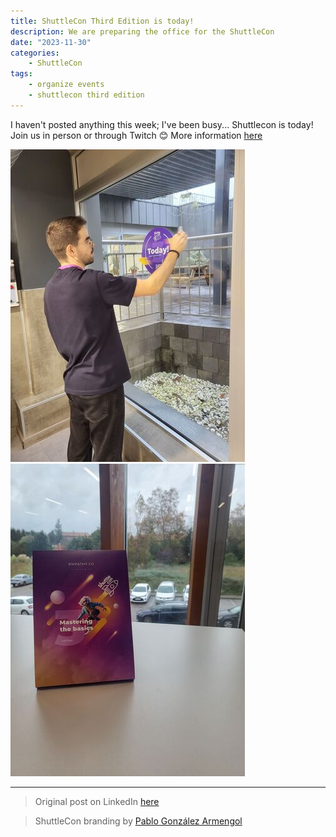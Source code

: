 ```yaml
---
title: ShuttleCon Third Edition is today!
description: We are preparing the office for the ShuttleCon
date: "2023-11-30"
categories:
    - ShuttleCon
tags:
    - organize events
    - shuttlecon third edition
---
```


I haven't posted anything this week; I've been busy... Shuttlecon is today! Join us in person or through Twitch 😊 More information [here](https://socialclub.empathy.co/event/shuttlecon-3rd-edition)

![Pablo putting a poster about the ShuttleCon in the Empathy.co office](1.jpg)![The branding of ShuttleCon Third Edition](2.jpg)


-----

> Original post on LinkedIn [here](https://www.linkedin.com/posts/anagciaschz_shuttlecon-tech-activity-7135946822971211777-aL-7?utm_source=share&utm_medium=member_desktop)

> ShuttleCon branding by [Pablo González Armengol](https://www.linkedin.com/in/pablo-armengol/)
